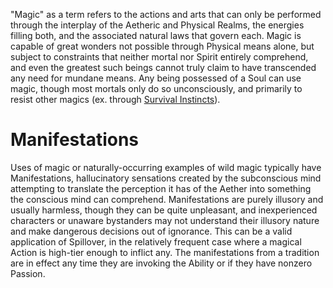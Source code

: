 "Magic" as a term refers to the actions and arts that can only be performed through the interplay of the Aetheric and Physical Realms, the energies filling both, and the associated natural laws that govern each. Magic is capable of great wonders not possible through Physical means alone, but subject to constraints that neither mortal nor Spirit entirely comprehend, and even the greatest such beings cannot truly claim to have transcended any need for mundane means. Any being possessed of a Soul can use magic, though most mortals only do so unconsciously, and primarily to resist other magics (ex. through [Survival Instincts](../../../Soul/Universal/Mortals/Common/Traits/SurvivalInstincts.md)).

# Manifestations
Uses of magic or naturally-occurring examples of wild magic typically have Manifestations, hallucinatory sensations created by the subconscious mind attempting to translate the perception it has of the Aether into something the conscious mind can comprehend. Manifestations are purely illusory and usually harmless, though they can be quite unpleasant, and inexperienced characters or unaware bystanders may not understand their illusory nature and make dangerous decisions out of ignorance. This can be a valid application of Spillover, in the relatively frequent case where a magical Action is high-tier enough to inflict any. The manifestations from a tradition are in effect any time they are invoking the Ability or if they have nonzero Passion.